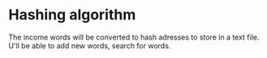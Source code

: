 # Hashing algorithm
 The income words will be converted to hash adresses to store in a text file. U'll be able to add new words, search for words.
